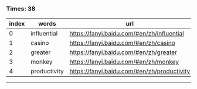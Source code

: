 ### Times: 38
| index | words | url |
| ------------ | ------------ | ------------ |
| 0| influential | https://fanyi.baidu.com/#en/zh/influential |
| 1| casino | https://fanyi.baidu.com/#en/zh/casino |
| 2| greater | https://fanyi.baidu.com/#en/zh/greater |
| 3| monkey | https://fanyi.baidu.com/#en/zh/monkey |
| 4| productivity | https://fanyi.baidu.com/#en/zh/productivity |




------------
